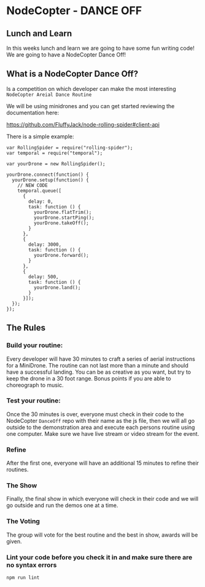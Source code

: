 # NodeCopter - DANCE OFF

## Lunch and Learn

In this weeks lunch and learn we are going to have some fun writing code! We are going to have a NodeCopter Dance Off!

## What is a NodeCopter Dance Off?

Is a competition on which developer can make the most interesting `NodeCopter Areial Dance Routine`

We will be using minidrones and you can get started reviewing the documentation here:  

https://github.com/FluffyJack/node-rolling-spider#client-api

There is a simple example:

    var RollingSpider = require("rolling-spider");
    var temporal = require("temporal");

    var yourDrone = new RollingSpider();

    yourDrone.connect(function() {
      yourDrone.setup(function() {
        // NEW CODE
        temporal.queue([
          {
            delay: 0,
            task: function () {
              yourDrone.flatTrim();
              yourDrone.startPing();
              yourDrone.takeOff();
            }
          },
          {
            delay: 3000,
            task: function () {
              yourDrone.forward();
            }
          },
          {
            delay: 500,
            task: function () {
              yourDrone.land();
            }
          }]);
      });
    });

## The Rules

### Build your routine:

Every developer will have 30 minutes to craft a series of aerial instructions for a MiniDrone.  The routine can not last more than a minute and should have a successful landing. You can be as creative as you want, but try to keep the drone in a 30 foot range. Bonus points if you are able to choreograph to music.

### Test your routine:

Once the 30 minutes is over, everyone must check in their code to the NodeCopter `DanceOff` repo with their name as the js file, then we will all go outside to the demonstration area and execute each persons routine using one computer. Make sure we have live stream or video stream for the event.

### Refine 

After the first one, everyone will have an additional 15 minutes to refine their routines.

### The Show

Finally, the final show in which everyone will check in their code and we will go outside and run the demos one at a time.

### The Voting

The group will vote for the best routine and the best in show, awards will be given.

### Lint your code before you check it in and make sure there are no syntax errors

    npm run lint

